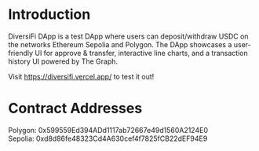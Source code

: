 # Introduction

DiversiFi DApp is a test DApp where users can deposit/withdraw USDC on the networks Ethereum Sepolia and Polygon. The DApp showcases a user-friendly UI for approve & transfer, interactive line charts, and a transaction history UI powered by The Graph.

Visit https://diversifi.vercel.app/ to test it out!

# Contract Addresses

Polygon: 0x599559Ed394ADd1117ab72667e49d1560A2124E0<br>
Sepolia: 0xd8d86fe48323Cd4A630cef4f7825fCB22dEF94E9

